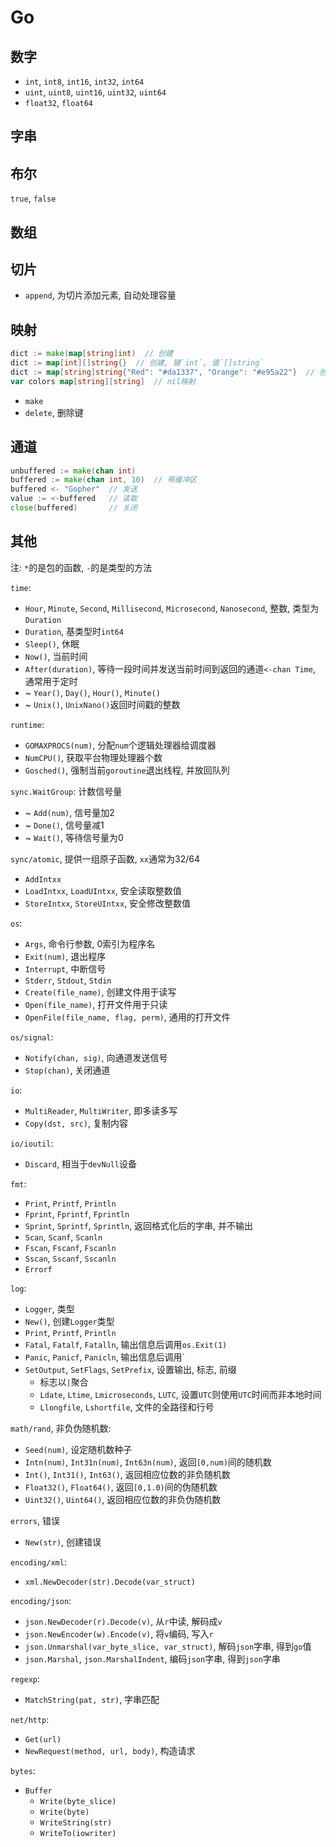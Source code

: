 # Go

## 数字

* `int`, `int8`, `int16`, `int32`, `int64`
* `uint`, `uint8`, `uint16`, `uint32`, `uint64`
* `float32`, `float64`

## 字串

## 布尔

`true`, `false`

## 数组

## 切片

* `append`, 为切片添加元素, 自动处理容量

## 映射

```go
dict := make(map[string]int)  // 创建
dict := map[int][]string{}  // 创建, 键`int`, 值`[]string`
dict := map[string]string{"Red": "#da1337", "Orange": "#e95a22"}  // 创建并初始化
var colors map[string][string]  // nil映射
```

* `make`
* `delete`, 删除键

## 通道

```go
unbuffered := make(chan int)
buffered := make(chan int, 10)  // 带缓冲区
buffered <- "Gopher"  // 发送
value := <-buffered   // 读取
close(buffered)       // 关闭
```

## 其他

注: `*`的是包的函数, `-`的是类型的方法

`time`:

* `Hour`, `Minute`, `Second`, `Millisecond`, `Microsecond`, `Nanosecond`, 整数, 类型为`Duration`
* `Duration`, 基类型时`int64`
* `Sleep()`, 休眠
* `Now()`, 当前时间
* `After(duration)`, 等待一段时间并发送当前时间到返回的通道`<-chan Time`, 通常用于定时
* ~ `Year()`, `Day()`, `Hour()`, `Minute()`
* ~ `Unix()`, `UnixNano()`返回时间戳的整数

`runtime`:

* `GOMAXPROCS(num)`, 分配`num`个逻辑处理器给调度器
* `NumCPU()`, 获取平台物理处理器个数
* `Gosched()`, 强制当前`goroutine`退出线程, 并放回队列

`sync.WaitGroup`: 计数信号量

* ~ `Add(num)`, 信号量加2
* ~ `Done()`, 信号量减1
* ~ `Wait()`, 等待信号量为0

`sync/atomic`, 提供一组原子函数, `xx`通常为32/64

* `AddIntxx`
* `LoadIntxx`, `LoadUIntxx`, 安全读取整数值
* `StoreIntxx`, `StoreUIntxx`, 安全修改整数值

`os`:

* `Args`, 命令行参数, 0索引为程序名
* `Exit(num)`, 退出程序
* `Interrupt`, 中断信号
* `Stderr`, `Stdout`, `Stdin`
* `Create(file_name)`, 创建文件用于读写
* `Open(file_name)`, 打开文件用于只读
* `OpenFile(file_name, flag, perm)`, 通用的打开文件

`os/signal`:

* `Notify(chan, sig)`, 向通道发送信号
* `Stop(chan)`, 关闭通道

`io`:

* `MultiReader`, `MultiWriter`, 即多读多写
* `Copy(dst, src)`, 复制内容

`io/ioutil`:

* `Discard`, 相当于`devNull`设备

`fmt`:

* `Print`, `Printf`, `Println`
* `Fprint`, `Fprintf`, `Fprintln`
* `Sprint`, `Sprintf`, `Sprintln`, 返回格式化后的字串, 并不输出
* `Scan`, `Scanf`, `Scanln`
* `Fscan`, `Fscanf`, `Fscanln`
* `Sscan`, `Sscanf`, `Sscanln`
* `Errorf`

`log`:

* `Logger`, 类型
* `New()`, 创建`Logger`类型
* `Print`, `Printf`, `Println`
* `Fatal`, `Fatalf`, `Fatalln`, 输出信息后调用`os.Exit(1)`
* `Panic`, `Panicf`, `Panicln`, 输出信息后调用`
* `SetOutput`, `SetFlags`, `SetPrefix`, 设置输出, 标志, 前缀
  * 标志以`|`聚合
  * `Ldate`, `Ltime`, `Lmicroseconds`, `LUTC`, 设置`UTC`则使用`UTC`时间而非本地时间
  * `Llongfile`, `Lshortfile`, 文件的全路径和行号

`math/rand`, 非负伪随机数:

* `Seed(num)`, 设定随机数种子
* `Intn(num)`, `Int31n(num)`, `Int63n(num)`, 返回`[0,num)`间的随机数
* `Int()`, `Int31()`, `Int63()`, 返回相应位数的非负随机数
* `Float32()`, `Float64()`, 返回`[0,1.0)`间的伪随机数
* `Uint32()`, `Uint64()`, 返回相应位数的非负伪随机数

`errors`, 错误

* `New(str)`, 创建错误

`encoding/xml`:

* `xml.NewDecoder(str).Decode(var_struct)`

`encoding/json`:

* `json.NewDecoder(r).Decode(v)`, 从`r`中读, 解码成`v`
* `json.NewEncoder(w).Encode(v)`, 将`v`编码, 写入`r`
* `json.Unmarshal(var_byte_slice, var_struct)`, 解码`json`字串, 得到`go`值
* `json.Marshal`, `json.MarshalIndent`, 编码`json`字串, 得到`json`字串

`regexp`:

* `MatchString(pat, str)`, 字串匹配

`net/http`:

* `Get(url)`
* `NewRequest(method, url, body)`, 构造请求

`bytes`:

* `Buffer`
  * `Write(byte_slice)`
  * `Write(byte)`
  * `WriteString(str)`
  * `WriteTo(iowriter)`